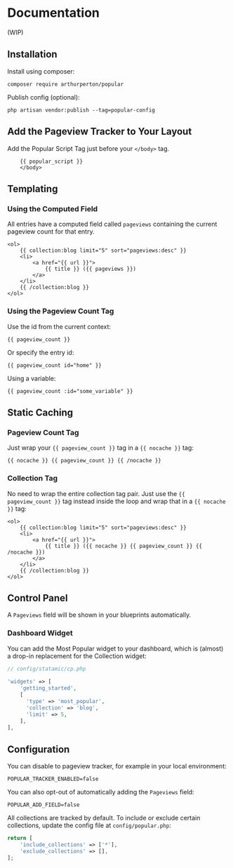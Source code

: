 # Documentation

(WIP)

## Installation

Install using composer:

```
composer require arthurperton/popular
```

Publish config (optional):

```
php artisan vendor:publish --tag=popular-config
```

## Add the Pageview Tracker to Your Layout

Add the Popular Script Tag just before your `</body>` tag.

```antlers
    {{ popular_script }}
    </body>
```

## Templating

### Using the Computed Field

All entries have a computed field called `pageviews` containing the current pageview count for that entry.

```antlers
<ol>
    {{ collection:blog limit="5" sort="pageviews:desc" }}
    <li>
        <a href="{{ url }}">
            {{ title }} ({{ pageviews }})
        </a>
    </li>
    {{ /collection:blog }}
</ol>
```

### Using the Pageview Count Tag

Use the id from the current context:

```antlers
{{ pageview_count }}
```

Or specify the entry id:

```antlers
{{ pageview_count id="home" }}
```

Using a variable:

```antlers
{{ pageview_count :id="some_variable" }}
```

## Static Caching

### Pageview Count Tag

Just wrap your `{{ pageview_count }}` tag in a `{{ nocache }}` tag:

```antlers
{{ nocache }} {{ pageview_count }} {{ /nocache }}
```

### Collection Tag

No need to wrap the entire collection tag pair. Just use the `{{ pageview_count }}` tag instead inside the loop and wrap that in a `{{ nocache }}` tag:

```antlers
<ol>
    {{ collection:blog limit="5" sort="pageviews:desc" }}
    <li>
        <a href="{{ url }}">
            {{ title }} ({{ nocache }} {{ pageview_count }} {{ /nocache }})
        </a>
    </li>
    {{ /collection:blog }}
</ol>
```

## Control Panel

A `Pageviews` field will be shown in your blueprints automatically.

### Dashboard Widget

You can add the Most Popular widget to your dashboard, which is (almost) a drop-in replacement for the Collection widget:

```php
// config/statamic/cp.php
 
'widgets' => [
    'getting_started',
    [ 
      'type' => 'most_popular',
      'collection' => 'blog',
      'limit' => 5,
    ], 
],
```

## Configuration

You can disable to pageview tracker, for example in your local environment:

```env
POPULAR_TRACKER_ENABLED=false
```

You can also opt-out of automatically adding the `Pageviews` field:

```env
POPULAR_ADD_FIELD=false
```

All collections are tracked by default. To include or exclude certain collections, update the config file at `config/popular.php`:

```php
return [
    'include_collections' => ['*'],
    'exclude_collections' => [],
];
```
